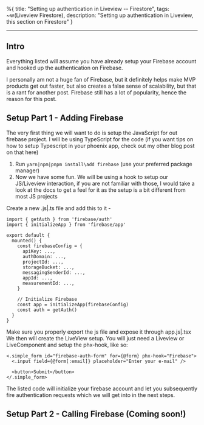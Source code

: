 %{
title: "Setting up authentication in Liveview -- Firestore",
tags: ~w(Liveview Firestore),
description: "Setting up authentication in Liveview, this section on Firestore"
}

---

## Intro

Everything listed will assume you have already setup your Firebase account and hooked up the authentication on Firebase.

I personally am not a huge fan of Firebase, but it definitely helps make MVP products get out faster, but also creates a false sense of scalability, but that is a rant for another post. Firebase still has a lot of popularity, hence the reason for this post.

## Setup Part 1 - Adding Firebase

The very first thing we will want to do is setup the JavaScript for out firebase project. I will be using TypeScript for the code (if you want tips on how to setup Typescript in your phoenix app, check out my other blog post on that here)

1.  Run `yarn|npm|pnpm install\add firebase` (use your preferred package manager)
2.  Now we have some fun. We will be using a hook to setup our JS/Liveview interaction, if you are not familiar with those, I would take a look at the docs to get a feel for it as the setup is a bit different from most JS projects

Create a new .js|.ts file and add this to it -

```
import { getAuth } from 'firebase/auth'
import { initializeApp } from 'firebase/app'

export default {
  mounted() {
    const firebaseConfig = {
      apiKey: ...,
      authDomain: ...,
      projectId: ...,
      storageBucket: ...,
      messagingSenderId: ...,
      appId: ...,
      measurementId: ...,
    }

    // Initialize Firebase
    const app = initializeApp(firebaseConfig)
    const auth = getAuth()
  }
}
```

Make sure you properly export the js file and expose it through app.js|.tsx We then will create the LiveView setup. You will just need a Liveview or LiveComponent and setup the phx-hook, like so:

```
<.simple_form id="firebase-auth-form" for={@form} phx-hook="Firebase">
  <.input field={@form[:email]} placeholder="Enter your e-mail" />

  <button>Submit</button>
</.simple_form>
```

The listed code will initialize your firebase account and let you subsequently fire authentication requests which we will get into in the next steps.

## Setup Part 2 - Calling Firebase (Coming soon!)
